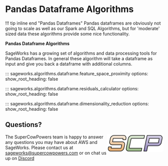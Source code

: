 # Pandas Dataframe Algorithms

!!! tip inline end "Pandas Dataframes"
    Pandas dataframes are obviously not going to scale as well as our Spark and SQL Algorithms, but for 'moderate' sized data these algorithms provide some nice functionality.

**Pandas Dataframe Algorithms**

SageWorks has a growing set of algorithms and data processing tools for Pandas Dataframes. In general these algorithm will take a dataframe as input and give you back a dataframe with additional columns.

::: sageworks.algorithms.dataframe.feature_space_proximity
    options:
      show_root_heading: false

::: sageworks.algorithms.dataframe.residuals_calculator
    options:
      show_root_heading: false

::: sageworks.algorithms.dataframe.dimensionality_reduction
    options:
      show_root_heading: false

## Questions?
<img align="right" src="../../../images/scp.png" width="180">

The SuperCowPowers team is happy to answer any questions you may have about AWS and SageWorks. Please contact us at [sageworks@supercowpowers.com](mailto:sageworks@supercowpowers.com) or on chat us up on [Discord](https://discord.gg/WHAJuz8sw8) 


